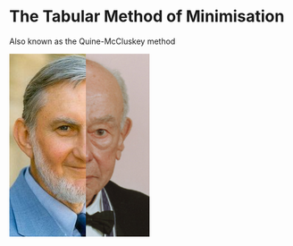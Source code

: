# The Tabular Method of Minimisation
Also known as the Quine-McCluskey method

![mcquine](/mcquine.png)
